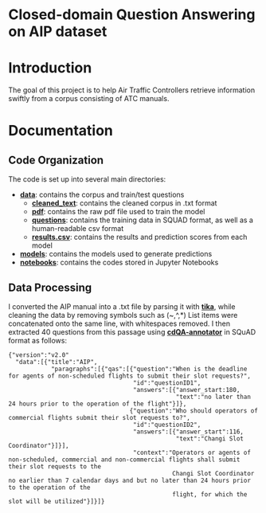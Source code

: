 # Closed-domain Question Answering on AIP dataset

# Introduction

The goal of this project is to help Air Traffic Controllers retrieve information swiftly from a corpus consisting of ATC manuals.

# Documentation

## Code Organization

The code is set up into several main directories:

- [**data**](https://github.com/TanJiaTing/AIP/tree/master/data): contains the corpus and train/test questions
  - [**cleaned_text**](https://github.com/TanJiaTing/AIP/tree/master/data/cleaned_text): contains the cleaned corpus in .txt format
  - [**pdf**](https://github.com/TanJiaTing/AIP/tree/master/data/pdf): contains the raw pdf file used to train the model
  - [**questions**](https://github.com/TanJiaTing/AIP/tree/master/data/questions): contains the training data in SQUAD format, as well as a human-readable csv format
  - [**results.csv**](https://github.com/TanJiaTing/AIP/blob/master/data/results.csv): contains the results and prediction scores from each model
- [**models**](https://github.com/TanJiaTing/AIP/tree/master/models): contains the models used to generate predictions
- [**notebooks**](https://github.com/TanJiaTing/AIP/tree/master/notebooks): contains the codes stored in Jupyter Notebooks

## Data Processing
I converted the AIP manual into a .txt file by parsing it with [**tika**](https://tika.apache.org/1.6/api/org/apache/tika/parser/Parser.html), while cleaning the data by removing symbols such as (~,^,\*) List items were concatenated onto the same line, with whitespaces removed.
I then extracted 40 questions from this passage using [**cdQA-annotator**](https://github.com/cdqa-suite/cdQA-annotator) in SQuAD format as follows:
```
{"version":"v2.0"
  "data":[{"title":"AIP",
            "paragraphs":[{"qas":[{"question":"When is the deadline for agents of non-scheduled flights to submit their slot requests?",
                                   "id":"questionID1",
                                   "answers":[{"answer_start:180,
                                               "text":"no later than 24 hours prior to the operation of the flight"}]},
                                  {"question":"Who should operators of commercial flights submit their slot requests to?",
                                   "id":"questionID2",
                                   "answers":[{"answer_start":116,
                                               "text":"Changi Slot Coordinator"}]}],
                                   "context":"Operators or agents of non-scheduled, commercial and non-commercial flights shall submit their slot requests to the 
                                              Changi Slot Coordinator no earlier than 7 calendar days and but no later than 24 hours prior to the operation of the
                                              flight, for which the slot will be utilized"}]}]}
```
